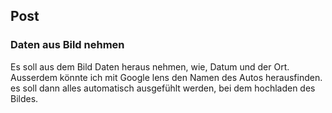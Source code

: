 ## Post
### Daten aus Bild nehmen
Es soll aus dem Bild Daten heraus nehmen, wie, Datum und der Ort.
Ausserdem könnte ich mit Google lens den Namen des Autos herausfinden.
es soll dann alles automatisch ausgefühlt werden, bei dem hochladen des Bildes. 